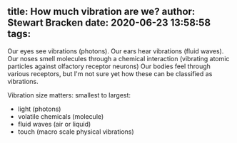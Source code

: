 title: How much vibration are we?
author: Stewart Bracken
date: 2020-06-23 13:58:58
tags:
---
Our eyes see vibrations (photons).
Our ears hear vibrations (fluid waves).
Our noses smell molecules through a chemical interaction (vibrating atomic particles against olfactory receptor neurons)
Our bodies feel through various receptors, but I'm not sure yet how these can be classified as vibrations.

Vibration size matters:
smallest to largest:
- light (photons)
- volatile chemicals (molecule)
- fluid waves (air or liquid)
- touch (macro scale physical vibrations)
